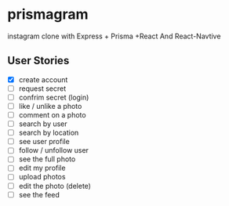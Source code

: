 # prismagram

instagram clone with Express + Prisma +React And React-Navtive

## User Stories

- [x] create account
- [ ] request secret
- [ ] confrim secret (login)
- [ ] like / unlike a photo
- [ ] comment on a photo
- [ ] search by user
- [ ] search by location
- [ ] see user profile
- [ ] follow / unfollow user
- [ ] see the full photo
- [ ] edit my profile
- [ ] upload photos
- [ ] edit the photo (delete)
- [ ] see the feed
